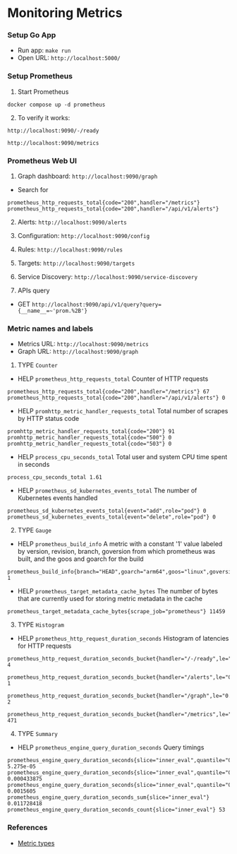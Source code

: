 # Monitoring Metrics

### Setup Go App

- Run app: `make run`
- Open URL: `http://localhost:5000/`


### Setup Prometheus

1. Start Prometheus
```
docker compose up -d prometheus
```

2. To verify it works: 
```
http://localhost:9090/-/ready

http://localhost:9090/metrics
```


### Prometheus Web UI

1. Graph dashboard: `http://localhost:9090/graph`

- Search for
```
prometheus_http_requests_total{code="200",handler="/metrics"}
prometheus_http_requests_total{code="200",handler="/api/v1/alerts"}
```

2. Alerts: `http://localhost:9090/alerts`

3. Configuration: `http://localhost:9090/config`

4. Rules: `http://localhost:9090/rules`

5. Targets: `http://localhost:9090/targets`

6. Service Discovery: `http://localhost:9090/service-discovery`

7. APIs query
- GET `http://localhost:9090/api/v1/query?query={__name__=~'prom.%2B'}`



### Metric names and labels

- Metrics URL: `http://localhost:9090/metrics`
- Graph URL: `http://localhost:9090/graph`

1. TYPE `Counter`

- HELP `prometheus_http_requests_total` Counter of HTTP requests
```
prometheus_http_requests_total{code="200",handler="/metrics"} 67
prometheus_http_requests_total{code="200",handler="/api/v1/alerts"} 0
```

- HELP `promhttp_metric_handler_requests_total` Total number of scrapes by HTTP status code
```
promhttp_metric_handler_requests_total{code="200"} 91
promhttp_metric_handler_requests_total{code="500"} 0
promhttp_metric_handler_requests_total{code="503"} 0
```

- HELP `process_cpu_seconds_total` Total user and system CPU time spent in seconds
```
process_cpu_seconds_total 1.61
```

- HELP `prometheus_sd_kubernetes_events_total` The number of Kubernetes events handled
```
prometheus_sd_kubernetes_events_total{event="add",role="pod"} 0
prometheus_sd_kubernetes_events_total{event="delete",role="pod"} 0
```


2. TYPE `Gauge`

- HELP `prometheus_build_info` A metric with a constant '1' value labeled by version, revision, branch, goversion from which prometheus was built, and the goos and goarch for the build
```
prometheus_build_info{branch="HEAD",goarch="arm64",goos="linux",goversion="go1.22.3",revision="879d80922a227c37df502e7315fad8ceb10a986d",tags="netgo,builtinassets,stringlabels",version="2.52.0"} 1
```

- HELP `prometheus_target_metadata_cache_bytes` The number of bytes that are currently used for storing metric metadata in the cache
```
prometheus_target_metadata_cache_bytes{scrape_job="prometheus"} 11459
```

3. TYPE `Histogram`

- HELP `prometheus_http_request_duration_seconds` Histogram of latencies for HTTP requests
```
prometheus_http_request_duration_seconds_bucket{handler="/-/ready",le="0.1"} 4

prometheus_http_request_duration_seconds_bucket{handler="/alerts",le="0.1"} 1

prometheus_http_request_duration_seconds_bucket{handler="/graph",le="0.1"} 2

prometheus_http_request_duration_seconds_bucket{handler="/metrics",le="0.1"} 471
```

4. TYPE `Summary`

- HELP `prometheus_engine_query_duration_seconds` Query timings
```
prometheus_engine_query_duration_seconds{slice="inner_eval",quantile="0.5"} 5.275e-05
prometheus_engine_query_duration_seconds{slice="inner_eval",quantile="0.9"} 0.000433875
prometheus_engine_query_duration_seconds{slice="inner_eval",quantile="0.99"} 0.0015605
prometheus_engine_query_duration_seconds_sum{slice="inner_eval"} 0.011728418
prometheus_engine_query_duration_seconds_count{slice="inner_eval"} 53
```



### References
- [Metric types](https://prometheus.io/docs/concepts/metric_types/)